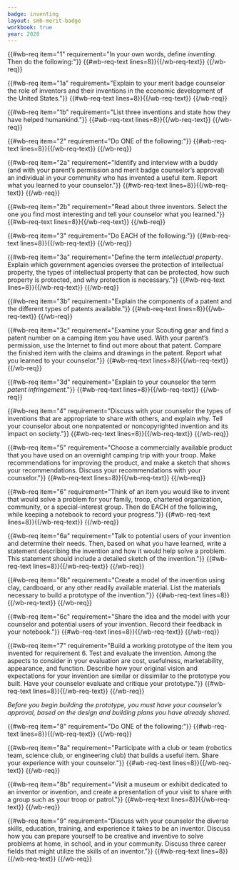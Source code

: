 ```yaml
---
badge: inventing
layout: smb-merit-badge
workbook: true
year: 2020
---
```



{{#wb-req item="1" requirement="In your own words, define *inventing*. Then do the following:"}}
{{#wb-req-text lines=8}}{{/wb-req-text}}
{{/wb-req}}

{{#wb-req item="1a" requirement="Explain to your merit badge counselor the role of inventors and their inventions in the economic development of the United States."}}
{{#wb-req-text lines=8}}{{/wb-req-text}}
{{/wb-req}}

{{#wb-req item="1b" requirement="List three inventions and state how they have helped humankind."}}
{{#wb-req-text lines=8}}{{/wb-req-text}}
{{/wb-req}}

{{#wb-req item="2" requirement="Do ONE of the following:"}}
{{#wb-req-text lines=8}}{{/wb-req-text}}
{{/wb-req}}

{{#wb-req item="2a" requirement="Identify and interview with a buddy (and with your parent’s permission and merit badge counselor’s approval) an individual in your community who has invented a useful item. Report what you learned to your counselor."}}
{{#wb-req-text lines=8}}{{/wb-req-text}}
{{/wb-req}}

{{#wb-req item="2b" requirement="Read about three inventors. Select the one you find most interesting and tell your counselor what you learned."}}
{{#wb-req-text lines=8}}{{/wb-req-text}}
{{/wb-req}}

{{#wb-req item="3" requirement="Do EACH of the following:"}}
{{#wb-req-text lines=8}}{{/wb-req-text}}
{{/wb-req}}

{{#wb-req item="3a" requirement="Define the term *intellectual property*. Explain which government agencies oversee the protection of intellectual property, the types of intellectual property that can be protected, how such property is protected, and why protection is necessary."}}
{{#wb-req-text lines=8}}{{/wb-req-text}}
{{/wb-req}}

{{#wb-req item="3b" requirement="Explain the components of a patent and the different types of patents available."}}
{{#wb-req-text lines=8}}{{/wb-req-text}}
{{/wb-req}}

{{#wb-req item="3c" requirement="Examine your Scouting gear and find a patent number on a camping item you have used. With your parent’s permission, use the Internet to find out more about that patent. Compare the finished item with the claims and drawings in the patent. Report what you learned to your counselor."}}
{{#wb-req-text lines=8}}{{/wb-req-text}}
{{/wb-req}}

{{#wb-req item="3d" requirement="Explain to your counselor the term *patent infringement*."}}
{{#wb-req-text lines=8}}{{/wb-req-text}}
{{/wb-req}}

{{#wb-req item="4" requirement="Discuss with your counselor the types of inventions that are appropriate to share with others, and explain why. Tell your counselor about one nonpatented or noncopyrighted invention and its impact on society."}}
{{#wb-req-text lines=8}}{{/wb-req-text}}
{{/wb-req}}

{{#wb-req item="5" requirement="Choose a commercially available product that you have used on an overnight camping trip with your troop. Make recommendations for improving the product, and make a sketch that shows your recommendations. Discuss your recommendations with your counselor."}}
{{#wb-req-text lines=8}}{{/wb-req-text}}
{{/wb-req}}

{{#wb-req item="6" requirement="Think of an item you would like to invent that would solve a problem for your family, troop, chartered organization, community, or a special-interest group. Then do EACH of the following, while keeping a notebook to record your progress."}}
{{#wb-req-text lines=8}}{{/wb-req-text}}
{{/wb-req}}

{{#wb-req item="6a" requirement="Talk to potential users of your invention and determine their needs. Then, based on what you have learned, write a statement describing the invention and how it would help solve a problem. This statement should include a detailed sketch of the invention."}}
{{#wb-req-text lines=8}}{{/wb-req-text}}
{{/wb-req}}

{{#wb-req item="6b" requirement="Create a model of the invention using clay, cardboard, or any other readily available material. List the materials necessary to build a prototype of the invention."}}
{{#wb-req-text lines=8}}{{/wb-req-text}}
{{/wb-req}}

{{#wb-req item="6c" requirement="Share the idea and the model with your counselor and potential users of your invention. Record their feedback in your notebook."}}
{{#wb-req-text lines=8}}{{/wb-req-text}}
{{/wb-req}}

{{#wb-req item="7" requirement="Build a working prototype of the item you invented for requirement 6. Test and evaluate the invention. Among the aspects to consider in your evaluation are cost, usefulness, marketability, appearance, and function. Describe how your original vision and expectations for your invention are similar or dissimilar to the prototype you built. Have your counselor evaluate and critique your prototype."}}
{{#wb-req-text lines=8}}{{/wb-req-text}}
{{/wb-req}}

*Before you begin building the prototype, you must have your counselor’s approval, based on the design and building plans you have already shared.*

{{#wb-req item="8" requirement="Do ONE of the following:"}}
{{#wb-req-text lines=8}}{{/wb-req-text}}
{{/wb-req}}

{{#wb-req item="8a" requirement="Participate with a club or team (robotics team, science club, or engineering club) that builds a useful item. Share your experience with your counselor."}}
{{#wb-req-text lines=8}}{{/wb-req-text}}
{{/wb-req}}

{{#wb-req item="8b" requirement="Visit a museum or exhibit dedicated to an inventor or invention, and create a presentation of your visit to share with a group such as your troop or patrol."}}
{{#wb-req-text lines=8}}{{/wb-req-text}}
{{/wb-req}}

{{#wb-req item="9" requirement="Discuss with your counselor the diverse skills, education, training, and experience it takes to be an inventor. Discuss how you can prepare yourself to be creative and inventive to solve problems at home, in school, and in your community. Discuss three career fields that might utilize the skills of an inventor."}}
{{#wb-req-text lines=8}}{{/wb-req-text}}
{{/wb-req}}
